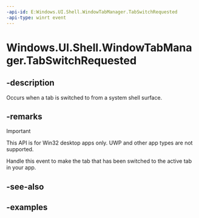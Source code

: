 ```yaml
---
-api-id: E:Windows.UI.Shell.WindowTabManager.TabSwitchRequested
-api-type: winrt event
---
```


# Windows.UI.Shell.WindowTabManager.TabSwitchRequested

<!--
public event Windows.Foundation.TypedEventHandler<Windows.UI.Shell.WindowTabManager,Windows.UI.Shell.WindowTabSwitchRequestedEventArgs> TabSwitchRequested;
-->

## -description

Occurs when a tab is switched to from a system shell surface.

## -remarks

> [!IMPORTANT]
> This API is for Win32 desktop apps only. UWP and other app types are not supported.

Handle this event to make the tab that has been switched to the active tab in your app.

## -see-also

## -examples
